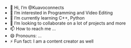 - 👋 Hi, I’m @Kuavoconnects
- 👀 I’m interested in Programming and Video Editing
- 🌱 I’m currently learning C++, Python
- 💞️ I’m looking to collaborate on a lot of projects and more
- 📫 How to reach me ...
- 😄 Pronouns: ...
- ⚡ Fun fact: I am a content creator as well 

<!---
Kuavoreigns/Kuavoreigns is a ✨ special ✨ repository because its `README.md` (this file) appears on your GitHub profile.
You can click the Preview link to take a look at your changes.
--->
